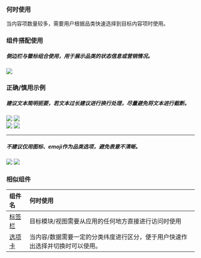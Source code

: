 

### 何时使用

当内容项数量较多，需要用户根据品类快速选择到目标内容项时使用。

### 组件搭配使用

##### 侧边栏与徽标组合使用，用于展示品类的状态信息或营销情况。

<div class="legend">
 <div class="item">
   <img src="https://tdesign.gtimg.com/site/design/mobile-guide/side-bar/side-bar-1.png" />
 </div>
</div>


### 正确/慎用示例

##### 建议文本简明扼要，若文本过长建议进行换行处理，尽量避免将文本进行截断。

<div class="legend">
  <div class="item">
    <img src="https://tdesign.gtimg.com/site/design/mobile-guide/side-bar/side-bar-2.png" />
    <img class="tag" src="https://tdesign.gtimg.com/site/doc/good.png" />
  </div>

  <div class="item">
    <img src="https://tdesign.gtimg.com/site/design/mobile-guide/side-bar/side-bar-3.png" />
    <img class="tag" src="https://tdesign.gtimg.com/site/doc/bad.png" />
  </div>
</div>

<hr />

##### 不建议仅用图标、emoji作为品类选项，避免表意不清晰。
<div class="legend">
  <div class="item">
    <img src="https://tdesign.gtimg.com/site/design/mobile-guide/side-bar/side-bar-4.png" />
    <img class="tag" src="https://tdesign.gtimg.com/site/doc/bad.png" />
  </div>
</div>


### 相似组件

| 组件名              | 何时使用                                                                      |
| :------------------ | :---------------------------------------------------------------------------- |
| [标签栏](./tab-bar) | 目标模块/视图需要从应用的任何地方直接进行访问时使用                           |
| [选项卡](./tabs)    | 当内容/数据需要一定的分类纬度进行区分，便于用户快速作出选择并切换时可以使用。 |
